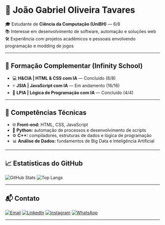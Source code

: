# 👋 João Gabriel Oliveira Tavares  

🎓 Estudante de **Ciência da Computação (UniBH)** — 6/8  
📚 Interesse em desenvolvimento de software, automação e soluções web  
🛠️ Experiência com projetos acadêmicos e pessoais envolvendo programação e modding de jogos  

---

## 🏫 Formação Complementar (Infinity School)  
- 💻 **H&CIA | HTML & CSS com IA** — Concluído (8/8)  
- ⚡ **JSIA | JavaScript com IA** — Em andamento (16/16)  
- 🔢 **LPIA | Lógica de Programação com IA** — Concluído (4/4) 

---

## 🔧 Competências Técnicas  
- 🌐 **Front-end:** HTML, CSS, JavaScript  
- 🐍 **Python:** automação de processos e desenvolvimento de scripts  
- ⚙️ **C++:** compiladores, estruturas de dados e lógica de programação  
- 📊 **Análise de Dados:** fundamentos de Big Data e Inteligência Artificial  

---

## 📈 Estatísticas do GitHub  
![GitHub Stats](https://github-readme-stats.vercel.app/api?username=JoaoGabrielOT&show_icons=true&theme=tokyonight)  ![Top Langs](https://github-readme-stats.vercel.app/api/top-langs/?username=JoaoGabrielOT&layout=compact&theme=tokyonight)

---

## 📬 Contato  
[![Email](https://img.shields.io/badge/Email-D14836?style=for-the-badge&logo=gmail&logoColor=white)](mailto:joaogabrielot.ti@gmail.com)  [![LinkedIn](https://img.shields.io/badge/LinkedIn-0e76a8?style=for-the-badge&logo=linkedin&logoColor=white)]([https://linkedin.com/in/seulink](https://www.linkedin.com/in/joaogabrielot/))  [![Instagram](https://img.shields.io/badge/Instagram-E4405F?style=for-the-badge&logo=instagram&logoColor=white)]([https://instagram.com/seuinsta](https://www.instagram.com/joao.gabrielot/))  [![WhatsApp](https://img.shields.io/badge/WhatsApp-25D366?style=for-the-badge&logo=whatsapp&logoColor=white)](https://wa.me/5531982311519)

---
